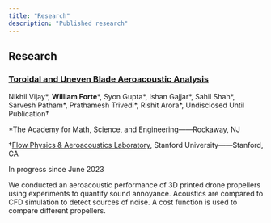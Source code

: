 ```yaml
---
title: "Research"
description: "Published research"
---
```


## Research

<div class="px-2 py-2 my-5">

### <span class="link text-2xl">[Toroidal and Uneven Blade Aeroacoustic Analysis](https://tubaa.dev/)</span>

Nikhil Vijay\*, **William Forte**\*, Syon Gupta\*, Ishan Gajjar\*, Sahil Shah\*, Sarvesh Patham\*, Prathamesh Trivedi\*, Rishit Arora\*, Undisclosed Until Publication†

*The Academy for Math, Science, and Engineering——Rockaway, NJ

†<span class="link">[Flow Physics & Aeroacoustics Laboratory](https://fpal.stanford.edu/)</span>, Stanford University——Stanford, CA

<div class="bg-black px-2 py-1 text-l text-white inline-block">In progress since June 2023</div>

We conducted an aeroacoustic performance of 3D printed drone propellers using experiments to quantify sound annoyance. Acoustics are compared to CFD simulation to detect sources of noise. A cost function is used to compare different propellers.

</div>